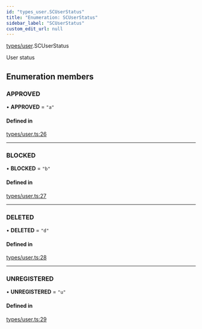 ```yaml
---
id: "types_user.SCUserStatus"
title: "Enumeration: SCUserStatus"
sidebar_label: "SCUserStatus"
custom_edit_url: null
---
```


[types/user](../modules/types_user.md).SCUserStatus

User status

## Enumeration members

### APPROVED

• **APPROVED** = `"a"`

#### Defined in

[types/user.ts:26](https://github.com/selfcommunity/community-ui/blob/de7e3c8/packages/sc-core/src/types/user.ts#L26)

___

### BLOCKED

• **BLOCKED** = `"b"`

#### Defined in

[types/user.ts:27](https://github.com/selfcommunity/community-ui/blob/de7e3c8/packages/sc-core/src/types/user.ts#L27)

___

### DELETED

• **DELETED** = `"d"`

#### Defined in

[types/user.ts:28](https://github.com/selfcommunity/community-ui/blob/de7e3c8/packages/sc-core/src/types/user.ts#L28)

___

### UNREGISTERED

• **UNREGISTERED** = `"u"`

#### Defined in

[types/user.ts:29](https://github.com/selfcommunity/community-ui/blob/de7e3c8/packages/sc-core/src/types/user.ts#L29)
